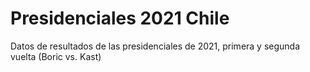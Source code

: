 
# Presidenciales 2021 Chile

Datos de resultados de las presidenciales de 2021, primera y segunda vuelta (Boric vs. Kast)